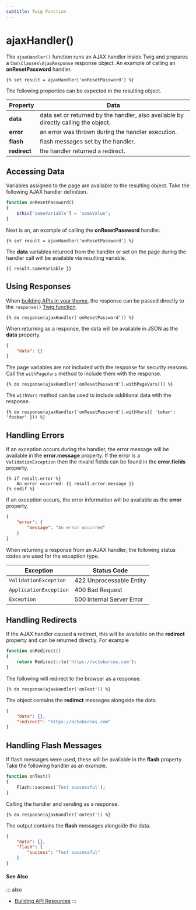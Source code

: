 ```yaml
---
subtitle: Twig Function
---
```

# ajaxHandler()

The `ajaxHandler()` function runs an AJAX handler inside Twig and prepares a `Cms\Classes\AjaxResponse` response object. An example of calling an **onResetPassword** handler.

```twig
{% set result = ajaxHandler('onResetPassword') %}
```

The following properties can be expected in the resulting object.

Property | Data
------------- | -------------
**data** | data set or returned by the handler, also available by directly calling the object.
**error** | an error was thrown during the handler execution.
**flash** | flash messages set by the handler.
**redirect** | the handler returned a redirect.

## Accessing Data

Variables assigned to the page are available to the resulting object. Take the following AJAX handler definition.

```php
function onResetPassword()
{
    $this['someVariable'] = 'someValue';
}
```

Next is an, an example of calling the **onResetPassword** handler.

```twig
{% set result = ajaxHandler('onResetPassword') %}
```

The **data** variables returned from the handler or set on the page during the handler call will be available via resulting variable.

```twig
{{ result.someVariable }}
```

## Using Responses

When [building APIs in your theme](../../cms/resources/building-apis.md), the response can be passed directly to  the `response()` [Twig function](./response.md).

```twig
{% do response(ajaxHandler('onResetPassword')) %}
```

When returning as a response, the data will be available in JSON as the **data** property.

```json
{
    "data": {}
}
```

The page variables are not included with the response for security reasons. Call the `withPageVars` method to include them with the response.

```twig
{% do response(ajaxHandler('onResetPassword').withPageVars()) %}
```

The `withVars` method can be used to include additional data with the response.

```twig
{% do response(ajaxHandler('onResetPassword').withVars({ 'token': 'foobar' })) %}
```

## Handling Errors

If an exception occurs during the handler, the error message will be available in the **error.message** property. If the error is a `ValidationException` then the invalid fields can be found in the **error.fields** property.

```twig
{% if result.error %}
    An error occurred: {{ result.error.message }}
{% endif %}
```

If an exception occurs, the error information will be available as the **error** property.

```json
{
    "error": {
        "message": "An error occurred"
    }
}
```

When returning a response from an AJAX handler, the following status codes are used for the exception type.

Exception | Status Code
------------- | -------------
`ValidationException` | 422 Unprocessable Entity
`ApplicationException` | 400 Bad Request
`Exception` | 500 Internal Server Error

## Handling Redirects

If the AJAX handler caused a redirect, this will be available on the **redirect** property and can be returned directly. For example

```php
function onRedirect()
{
    return Redirect::to('https://octobercms.com');
}
```

The following will redirect to the browser as a response.

```twig
{% do response(ajaxHandler('onTest')) %}
```

The object contains the **redirect** messages alongside the data.

```json
{
    "data": {},
    "redirect": "https://octobercms.com"
}
```

## Handling Flash Messages

If flash messages were used, these will be available in the **flash** property. Take the following handler as an example.

```php
function onTest()
{
    Flash::success('Test successful');
}
```

Calling the handler and sending as a response.

```twig
{% do response(ajaxHandler('onTest')) %}
```

The output contains the **flash** messages alongside the data.

```json
{
    "data": {},
    "flash": {
        "success": "Test successful"
    }
}
```

#### See Also

::: also
* [Building API Resources](../../cms/resources/building-apis.md)
:::
